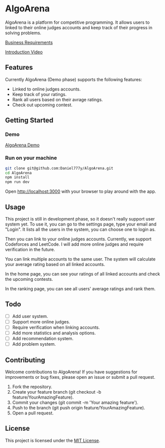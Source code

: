# AlgoArena

AlgoArena is a platform for competitive programming. It allows users to linked to their online judges accounts and keep track of their progress in solving problems.

[Business Requirements](https://github.com/Daniel777y/AlgoArena/blob/main/AlgoArenaBR.md)

[Introduction Video](https://youtu.be/PWTKe6VONuU)

## Features

Currently AlgoArena (Demo phase) supports the following features:

* Linked to online judges accounts.
* Keep track of your ratings.
* Rank all users based on their avrage ratings.
* Check out upcoming contest.

## Getting Started

### Demo

[AlgoArena Demo]()

### Run on your machine

```bash
git clone git@github.com:Daniel777y/AlgoArena.git
cd AlgoArena
npm install
npm run dev
```

Open [http://localhost:3000](http://localhost:3000) with your browser to play around with the app.

## Usage

This project is still in development phase, so it doesn't really support user system yet. To use it, you can go to the settings page, type your email and "Login". It lists all the users in the system, you can choose one to login as.

Then you can link to your online judges accounts. Currently, we support Codeforces and LeetCode. I will add more online judges and require verification in the future.

You can link multiple accounts to the same user. The system will calculate your average rating based on all linked accounts.

In the home page, you can see your ratings of all linked accounts and check the upcoming contests.

In the ranking page, you can see all users' average ratings and rank them.

## Todo

- [ ] Add user system.
- [ ] Support more online judges.
- [ ] Require verification when linking accounts.
- [ ] Add more statistics and analysis options.
- [ ] Add recommendation system.
- [ ] Add problem system.

## Contributing

Welcome contributions to AlgoArena! If you have suggestions for improvements or bug fixes, please open an issue or submit a pull request.

1. Fork the repository.
2. Create your feature branch (git checkout -b feature/YourAmazingFeature).
3. Commit your changes (git commit -m 'Your amazing feature').
4. Push to the branch (git push origin feature/YourAmazingFeature).
5. Open a pull request.

## License

This project is licensed under the [MIT License](https://github.com/Daniel777y/AlgoArena/blob/main/LICENSE).
